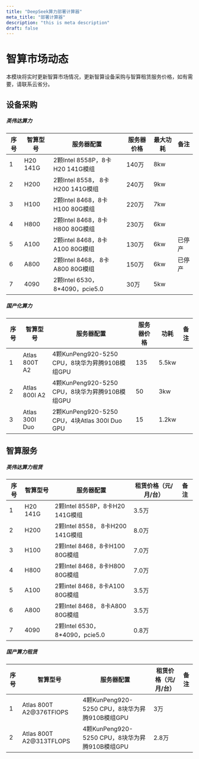 ```yaml
---
title: "DeepSeek算力部署计算器"
meta_title: "部署计算器"
description: "this is meta description"
draft: false
---
```


# 智算市场动态

本模块将实时更新智算市场情况，更新智算设备采购与智算租赁服务价格，如有需要，请联系云省分。

## 设备采购

##### 英伟达算力

| 序号 | 智算型号 | 服务器配置 | 服务器价格 | 最大功耗 | 备注 |
| --- | --- | --- | --- | --- | --- |
| 1  | H20 141G | 2颗Intel 8558P，8卡H20 141G模组 | 140万 | 8kw |  |
| 2 | H200 | 2颗Intel 8558， 8卡H200 141G模组 | 240万 | 9kw |  |
| 3 | H100 | 2颗Intel 8468，8卡H100 80G模组 | 220万 | 7kw |  |
| 4 | H800 | 2颗Intel 8468，8卡H800 80G模组 | 230万 | 6kw |  |
| 5 | A100 | 2颗intel 8468，8卡A100 80G模组 | 130万 | 6kw | 已停产 |
| 6 | A800 | 2颗Intel 8468， 8卡A800 80G模组 | 150万 | 6kw | 已停产 |
| 7 | 4090 | 2颗Intel 6530， 8*4090，pcie5.0 | 30万 | 5kw |  |
##### 国产化算力

| 序号 | 智算型号 | 服务器配置 | 服务器价格 | 功耗 | 备注 |
| --- | --- | --- | --- | --- | --- |
| 1 | Atlas 800T A2 | 4颗KunPeng920-5250 CPU，8块华为昇腾910B模组GPU | 135 | 5.5kw |  |
| 2 | Atlas 800I A2 | 4颗KunPeng920-5250 CPU，8块华为昇腾910B模组GPU | 50 | 3kw |  |
| 3 | Atlas 300I Duo | 2颗KunPeng920-5250 CPU，4块Atlas 300I Duo GPU  | 15 | 1.2kw |  |

## 智算服务

##### 英伟达算力租赁

| 序号 | 智算型号 | 服务器配置 | 租赁价格（元/月/台） | 备注 |
| --- | --- | --- | --- | --- |
| 1 | H20 141G | 2颗Intel 8558P，8卡H20 141G模组 | 3.5万 |  |
| 2 | H200 | 2颗Intel 8558， 8卡H200 141G模组 | 8.0万 |  |
| 3 | H100 | 2颗Intel 8468，8卡H100 80G模组 | 7.0万 |  |
| 4 | H800 | 2颗Intel 8468，8卡H800 80G模组 | 7.0万 |  |
| 5 | A100 | 2颗intel 8468，8卡A100 80G模组 | 3.5万 |  |
| 6 | A800 | 2颗Intel 8468， 8卡A800 80G模组 | 3.5万 |  |
| 7 | 4090 | 2颗Intel 6530， 8*4090，pcie5.0 | 0.8万 |  |
##### 国产算力租赁

| 序号 | 智算型号 | 服务器配置 | 租赁价格（元/月/台） | 备注 |
| --- | --- | --- | --- | --- |
| 1 | Atlas 800T A2@376TFlOPS | 4颗KunPeng920-5250 CPU，8块华为昇腾910B模组GPU | 3万 |  |
| 2 | Atlas 800T A2@313TFLOPS | 4颗KunPeng920-5250 CPU，8块华为昇腾910B模组GPU | 2.8万 |  |
